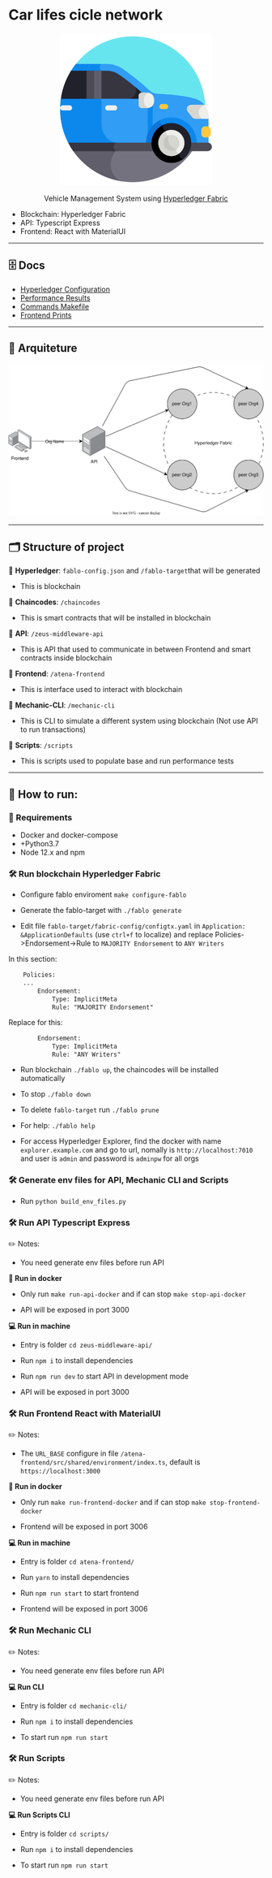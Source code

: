 
# Car lifes cicle network
<p align="center">
<img src="docs/images/logos/car.png" height="300">
</p>

<p align="center">
Vehicle Management System using <a href="https://hyperledger-fabric.readthedocs.io/en/latest/">Hyperledger Fabric</a>
</p>

- Blockchain: Hyperledger Fabric
- API: Typescript Express
- Frontend: React with MaterialUI

<hr />

## 🗄️ Docs

- [Hyperledger Configuration](/docs/HYPERLEDGER-CONFIG.md)
- [Performance Results](/docs/PERFORMANCE-RESULT.md)
- [Commands Makefile](/docs/COMMANDS_MAKEFILE.md)
- [Frontend Prints](/docs/FRONTEND_PRINTS.md)

<hr />

## 🩻 Arquiteture

<img src="docs/diagrams/arquiteture/prototype_arquiteture.drawio.svg" height="300">

<hr />

## 🗂️ Structure of project

🔹 **Hyperledger**: `fablo-config.json` and `/fablo-target`that will be generated
- This is blockchain

🔹 **Chaincodes**: `/chaincodes`
- This is smart contracts that will be installed in blockchain

🔹 **API**: `/zeus-middleware-api`
- This is API that used to communicate in between Frontend and smart contracts inside blockchain

🔹 **Frontend**: `/atena-frontend`
- This is interface used to interact with blockchain

🔹 **Mechanic-CLI**: `/mechanic-cli`
- This is CLI to simulate a different system using blockchain (Not use API to run transactions)

🔹 **Scripts**: `/scripts`
- This is scripts used to populate base and run performance tests

<hr />

## 🥇 How to run:

### 🔖 Requirements

- Docker and docker-compose
- +Python3.7 
- Node 12.x and npm

### 🛠 Run blockchain Hyperledger Fabric

- Configure fablo enviroment `make configure-fablo`

- Generate the fablo-target with `./fablo generate`

- Edit file `fablo-target/fabric-config/configtx.yaml` in `Application: &ApplicationDefaults` (use `ctrl+f` to localize) and replace Policies->Endorsement->Rule to `MAJORITY Endorsement` to `ANY Writers`

In this section:
```
    Policies:
    ...
        Endorsement:
            Type: ImplicitMeta
            Rule: "MAJORITY Endorsement"
```
Replace for this:
```
        Endorsement:
            Type: ImplicitMeta
            Rule: "ANY Writers"
```

- Run blockchain `./fablo up`, the chaincodes will be installed automatically 

- To stop `./fablo down`

- To delete `fablo-target` run `./fablo prune`

- For help: `./fablo help`

- For access Hyperledger Explorer, find the docker with name `explorer.example.com` and go to url, nomally is `http://localhost:7010` and user is `admin` and password is `adminpw` for all orgs

### 🛠 Generate env files for API, Mechanic CLI and Scripts

- Run `python build_env_files.py`

### 🛠 Run API Typescript Express

✏️ Notes:
- You need generate env files before run API

**🐳 Run in docker**

- Only run `make run-api-docker` and if can stop `make stop-api-docker`

- API will be exposed in port 3000

**💻 Run in machine**

- Entry is folder `cd zeus-middleware-api/`

- Run `npm i` to install dependencies

- Run `npm run dev` to start API in development mode

- API will be exposed in port 3000

### 🛠 Run Frontend React with MaterialUI

✏️ Notes:
- The `URL_BASE` configure in file `/atena-frontend/src/shared/environment/index.ts`, default is `https://localhost:3000`

**🐳 Run in docker**

- Only run `make run-frontend-docker` and if can stop `make stop-frontend-docker`

- Frontend will be exposed in port 3006

**💻 Run in machine**

- Entry is folder `cd atena-frontend/`

- Run `yarn` to install dependencies

- Run `npm run start` to start frontend

- Frontend will be exposed in port 3006

### 🛠 Run Mechanic CLI

✏️ Notes:
- You need generate env files before run API

**💻 Run CLI**
- Entry is folder `cd mechanic-cli/`

- Run `npm i` to install dependencies

- To start run `npm run start`

### 🛠 Run Scripts

✏️ Notes:
- You need generate env files before run API

**💻 Run Scripts CLI**
- Entry is folder `cd scripts/`

- Run `npm i` to install dependencies

- To start run `npm run start`
